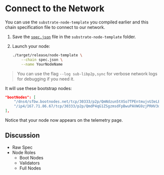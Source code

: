 # Connect to the Network

You can use the `substrate-node-template` you compiled earlier and this chain specification file to connect to our network.

1. Save the [`spec.json`](https://sfbw.bootnodes.net/spec.json) file in the `substrate-node-template` folder.

2. Launch your node:

	```bash
	./target/release/node-template \
		--chain spec.json \
		--name YourNodeName
	```

> You can use the flag `--log sub-libp2p,sync` for verbose network logs for debugging if you need it.

It will use these bootstrap nodes:

```json
"bootNodes": [
    "/dns4/sfbw.bootnodes.net/tcp/30333/p2p/QmNdzun5tXSo7TPEntmujvU3eLEjTJKfXpJAvwp1ikpa6T",
    "/ip4/167.71.86.67/tcp/30333/p2p/QmdP4qG1ZSgzmsdFpBwuPAVWG9zjPRHV3dSkTT8v4TGP4J"
],

```

Notice that your node now appears on the telemetry page.

## Discussion

* Raw Spec
* Node Roles
	* Boot Nodes
	* Validators
	* Full Nodes
